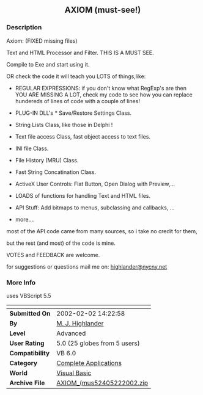﻿<div align="center">

## AXIOM \(must\-see\!\)


</div>

### Description

Axiom: (FIXED missing files)

Text and HTML Processor and Filter. THIS IS A MUST SEE.

Compile to Exe and start using it.

OR check the code it will teach you LOTS of things,like:

* REGULAR EXPRESSIONS: if you don't know what RegExp's are then YOU ARE MISSING A LOT, check my code to see how you can replace hundereds of lines of code with a couple of lines!

* PLUG-IN DLL's * Save/Restore Settings Class.

* String Lists Class, like those in Delphi !

* Text file access Class, fast object access to text files.

* INI file Class.

* File History (MRU) Class.

* Fast String Concatination Class.

* ActiveX User Controls: Flat Button, Open Dialog with Preview,...

* LOADS of functions for handling Text and HTML files.

* API Stuff: Add bitmaps to menus, subclassing and callbacks, ...

* more....

most of the API code came from many sources, so i take no credit for them,

but the rest (and most) of the code is mine.

VOTES and FEEDBACK are welcome.

for suggestions or questions mail me on: highlander@nycny.net
 
### More Info
 
uses VBScript 5.5


<span>             |<span>
---                |---
**Submitted On**   |2002-02-02 14:22:58
**By**             |[M\. J\. Highlander](https://github.com/Planet-Source-Code/PSCIndex/blob/master/ByAuthor/m-j-highlander.md)
**Level**          |Advanced
**User Rating**    |5.0 (25 globes from 5 users)
**Compatibility**  |VB 6\.0
**Category**       |[Complete Applications](https://github.com/Planet-Source-Code/PSCIndex/blob/master/ByCategory/complete-applications__1-27.md)
**World**          |[Visual Basic](https://github.com/Planet-Source-Code/PSCIndex/blob/master/ByWorld/visual-basic.md)
**Archive File**   |[AXIOM\_\(mus52405222002\.zip](https://github.com/Planet-Source-Code/m-j-highlander-axiom-must-see__1-31412/archive/master.zip)









